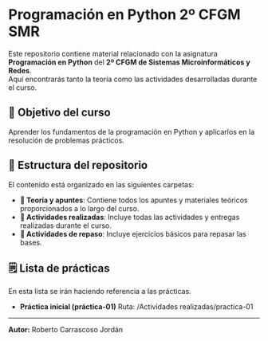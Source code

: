 # Programación en Python 2º CFGM SMR

Este repositorio contiene material relacionado con la asignatura **Programación en Python** del **2º CFGM de Sistemas Microinformáticos y Redes**.  
Aquí encontrarás tanto la teoría como las actividades desarrolladas durante el curso.  

## 📌 Objetivo del curso

Aprender los fundamentos de la programación en Python y aplicarlos en la resolución de problemas prácticos.

## 📂 Estructura del repositorio

El contenido está organizado en las siguientes carpetas:  

- **📘 Teoría y apuntes**: Contiene todos los apuntes y materiales teóricos proporcionados a lo largo del curso.  
- **📝 Actividades realizadas**: Incluye todas las actividades y entregas realizadas durante el curso.  
- **📕 Actividades de repaso**: Incluye ejercicios básicos para repasar las bases.  

## 🗒️ Lista de prácticas

En esta lista se irán haciendo referencia a las prácticas.

- **Práctica inicial (práctica-01)** Ruta: /Actividades realizadas/practica-01

---

**Autor:** Roberto Carrascoso Jordán